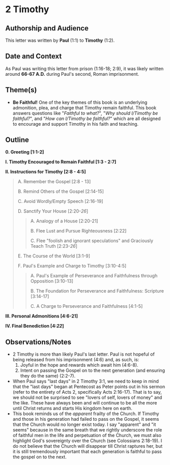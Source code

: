 # 2 Timothy

## Authorship and Audience
This letter was written by **Paul** (1:1) to **Timothy** (1:2).

## Date and Context
As Paul was writing this letter from prison (1:16-18; 2:9), it was likely written around **66-67 A.D.** during Paul's second, Roman imprisonment. 

## Theme(s)
- **Be Faithful!**  One of the key themes of this book is an underlying admonition, plea, and charge that Timothy remain faithful. This book answers questions like "*Faithful to what?*", "*Why should I/Timothy be faithful?*", and "*How can I/Timothy be faithful?*" which are all designed to encourage and support Timothy in his faith and teaching.

## Outline
**0. Greeting  [1:1-2]**

**I. Timothy Encouraged to Remain Faithful  [1:3 - 2:7]**

**II. Instructions for Timothy  [2:8 - 4:5]**

  > A. Remember the Gospel  [2:8 - 13]
  > 
  > B. Remind Others of the Gospel  [2:14-15]
  > 
  > C. Avoid Wordly/Empty Speech  [2:16-19]
  > 
  > D. Sanctify Your House  [2:20-*26*]
  > 
  >  > A. Analogy of a House  [2:20-21]
  >  > 
  >  > B. Flee Lust and Pursue Righteousness  [2:22]
  >  > 
  >  > C. Flee "foolish and ignorant speculations" and Graciously Teach Truth  [2:23-*26*]
  > 
  > E. The Course of the World  [3:1-9]
  > 
  > F. Paul's Example and Charge to Timothy  [3:10-4:5]
  > 
  >  > A. Paul's Example of Perseverance and Faithfulness through Opposition  [3:10-13]
  >  > 
  >  > B. The Foundation for Perseverance and Faithfulness: Scripture  [3:14-17]
  >  > 
  >  > C. A Charge to Perseverance and Faithfulness  [4:1-5]

**III. Personal Admonitions  [4:6-21]**

**IV. Final Benediction  [4:*22*]**

## Observations/Notes
  - 2 Timothy is more than likely Paul's last letter. Paul is not hopeful of being released from his imprisonment (4:6) and, as such, is:
    1. Joyful in the hope and rewards which await him (4:6-8).
    2. Intent on passing the Gospel on to the next generation (and ensuring they do the same) (2:2-7).
  - When Paul says "last days" in 2 Timothy 3:1, we need to keep in mind that the "last days" began at Pentecost as Peter points out in his sermon (refer to the entirety of Acts 2, specifically Acts 2:16-17). That is to say, we should not be surprised to see "lovers of self, lovers of money" and the like. These have always been and will continue to be all the more until Christ returns and starts His kingdom here on earth.
  - This book reminds us of the *apparent* frailty of the Church. If Timothy and those in his generation had failed to pass on the Gospel, it seems that the Church would no longer exist today. I say "apparent" and "it seems" because in the same breath that we rightly underscore the role of faithful men in the life and perpetuation of the Church, we must also highlight God's sovereignty over the Church (see Colossians 2:18-19). I do not believe that the Church will disappear till Christ raptures her, but it is still tremendously important that each generation is faithful to pass the gospel on to the next.
